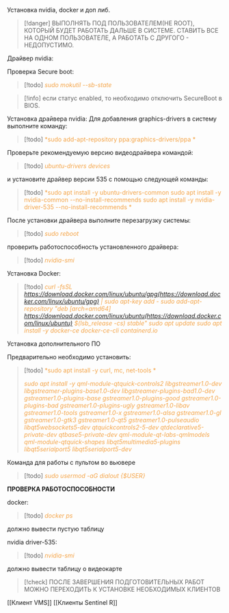 Установка nvidia, docker и доп либ.

> [!danger] 
> ВЫПОЛНЯТЬ ПОД ПОЛЬЗОВАТЕЛЕМ(НЕ ROOT), КОТОРЫЙ БУДЕТ РАБОТАТЬ ДАЛЬШЕ В СИСТЕМЕ. СТАВИТЬ ВСЕ НА ОДНОМ ПОЛЬЗОВАТЕЛЕ, А РАБОТАТЬ С ДРУГОГО - НЕДОПУСТИМО. 

Драйвер nvidia:

Проверка Secure boot:
> [!todo]
> <span style="color: #f4a448">*sudo mokutil --sb-state*</span>

> [!info] 
> если статус enabled, то необходимо отключить SecureBoot в BIOS. 

Установка драйвера nvidia:
	Для добавления graphics-drivers в систему выполните команду:
> [!todo] 
> <span style="color: #f4a448">*sudo add-apt-repository ppa:graphics-drivers/ppa *</span>

Проверьте рекомендуемую версию видеодрайвера командой:
> [!todo] 
> <span style="color: #f4a448">*ubuntu-drivers devices*</span> 

и установите драйвер версии 535 с помощью следующей команды:
> [!todo] 
> <span style="color: #f4a448">*sudo apt install -y ubuntu-drivers-common
> sudo apt install -y nvidia-common --no-install-recommends
> sudo apt install -y nvidia-driver-535 --no-install-recommends *</span>

После установки драйвера выполните перезагрузку системы:
> [!todo] 
> <span style="color: #f4a448">*sudo reboot*</span> 

проверить работоспособность установленного драйвера:
> [!todo] 
> <span style="color: #f4a448">*nvidia-smi*</span> 

Установка Docker:  
> [!todo] 
> <span style="color: #f4a448">*curl -fsSL https://download.docker.com/linux/ubuntu/gpg(https://download.docker.com/linux/ubuntu/gpg) | sudo apt-key add - 
sudo add-apt-repository "deb [arch=amd64] https://download.docker.com/linux/ubuntu(https://download.docker.com/linux/ubuntu) $(lsb_release -cs) stable" 
sudo apt update
sudo apt install -y docker-ce docker-ce-cli containerd.io*</span> 

Установка дополнительного ПО

Предварительно необходимо установить:
> [!todo] 
> <span style="color: #f4a448">*sudo apt install -y curl, mc, net-tools *</span>
> 
> <span style="color: #f4a448">*sudo apt install -y qml-module-qtquick-controls2 libgstreamer1.0-dev libgstreamer-plugins-base1.0-dev libgstreamer-plugins-bad1.0-dev gstreamer1.0-plugins-base gstreamer1.0-plugins-good gstreamer1.0-plugins-bad gstreamer1.0-plugins-ugly gstreamer1.0-libav gstreamer1.0-tools gstreamer1.0-x gstreamer1.0-alsa gstreamer1.0-gl gstreamer1.0-gtk3 gstreamer1.0-qt5 gstreamer1.0-pulseaudio libqt5websockets5-dev qtquickcontrols2-5-dev qtdeclarative5-private-dev qtbase5-private-dev qml-module-qt-labs-qmlmodels qml-module-qtquick-shapes libqt5multimedia5-plugins libqt5serialport5 libqt5serialport5-dev*</span>



Команда для работы с пультом во вьювере
> [!todo] 
> <span style="color: #f4a448">*sudo usermod -aG dialout {$USER}* </span>

****ПРОВЕРКА РАБОТОСПОСОБНОСТИ****

docker:
> [!todo] 
> <span style="color: #f4a448">*docker ps*</span> 

должно вывести пустую таблицу


nvidia driver-535:
> [!todo] 
> <span style="color: #f4a448">*nvidia-smi*</span> 

должно вывести таблицу о видеокарте
	
	
	

> [!check] 
> ПОСЛЕ ЗАВЕРШЕНИЯ ПОДГОТОВИТЕЛЬНЫХ РАБОТ МОЖНО ПЕРЕХОДИТЬ К УСТАНОВКЕ НЕОБХОДИМЫХ КЛИЕНТОВ
> 
[[Клиент VMS]]
[[Клиенты Sentinel R]] 